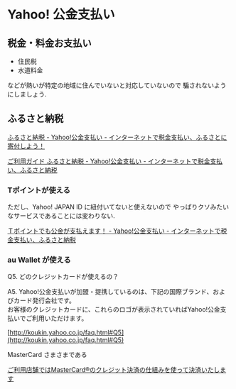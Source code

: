 # Yahoo! 公金支払い

## 税金・料金お支払い

- 住民税
- 水道料金

などが熱いが特定の地域に住んでいないと対応していないので
騙されないようにしましょう.

## ふるさと納税

[ふるさと納税 - Yahoo!公金支払い - インターネットで税金支払い、ふるさとに寄付しよう！](http://koukin.yahoo.co.jp/furusato-nouzei/index.html)

[ご利用ガイド ふるさと納税 - Yahoo!公金支払い - インターネットで税金支払い、ふるさと納税](http://koukin.yahoo.co.jp/guide/donation.html)

### Tポイントが使える

ただし、Yahoo! JAPAN ID に紐付いてないと使えないので
やっぱりクソみたいなサービスであることには変わりない.

[Ｔポイントでも公金が支払えます！ - Yahoo!公金支払い - インターネットで税金支払い、ふるさと納税](http://koukin.yahoo.co.jp/point.html)

### au Wallet が使える

Q5. どのクレジットカードが使えるの？

A5. Yahoo!公金支払いが加盟・提携しているのは、下記の国際ブランド、およびカード発行会社です。  
お客様のクレジットカードに、これらのロゴが表示されていればYahoo!公金支払いでご利用いただけます。

[http://koukin.yahoo.co.jp/faq.html#Q5](http://koukin.yahoo.co.jp/faq.html#Q5)

MasterCard さまさまである

[ご利用店舗ではMasterCard®のクレジット決済の仕組みを使って決済いたします](https://wallet.auone.jp/contents/pc/help/common/2.html)
